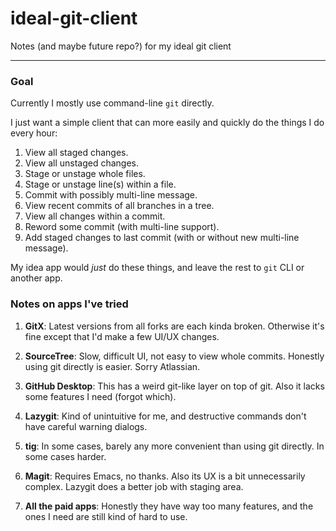 # ideal-git-client
Notes (and maybe future repo?) for my ideal git client

---

### Goal

Currently I mostly use command-line `git` directly.

I just want a simple client that can more easily and quickly do the things I do every hour:

1. View all staged changes.
2. View all unstaged changes.
3. Stage or unstage whole files.
4. Stage or unstage line(s) within a file.
5. Commit with possibly multi-line message.
6. View recent commits of all branches in a tree.
7. View all changes within a commit.
8. Reword some commit (with multi-line support).
9. Add staged changes to last commit (with or without new multi-line message).

My idea app would *just* do these things, and leave the rest to `git` CLI or another app.

### Notes on apps I've tried

1. **GitX**: Latest versions from all forks are each kinda broken. Otherwise it's fine except that I'd make a few UI/UX changes.

2. **SourceTree**: Slow, difficult UI, not easy to view whole commits. Honestly using git directly is easier. Sorry Atlassian.

3. **GitHub Desktop**: This has a weird git-like layer on top of git. Also it lacks some features I need (forgot which).

4. **Lazygit**: Kind of unintuitive for me, and destructive commands don't have careful warning dialogs.

5. **tig**: In some cases, barely any more convenient than using git directly. In some cases harder.

6. **Magit**: Requires Emacs, no thanks. Also its UX is a bit unnecessarily complex. Lazygit does a better job with staging area.

7. **All the paid apps**: Honestly they have way too many features, and the ones I need are still kind of hard to use.
